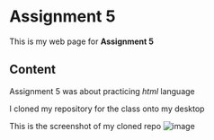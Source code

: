# Assignment 5

This is my web page for **Assignment 5**

## Content 

Assignment 5 was about practicing *html* language

I cloned my repository for the class onto my desktop

This is the screenshot of my cloned repo ![image](repoScreenshot.jpg)

